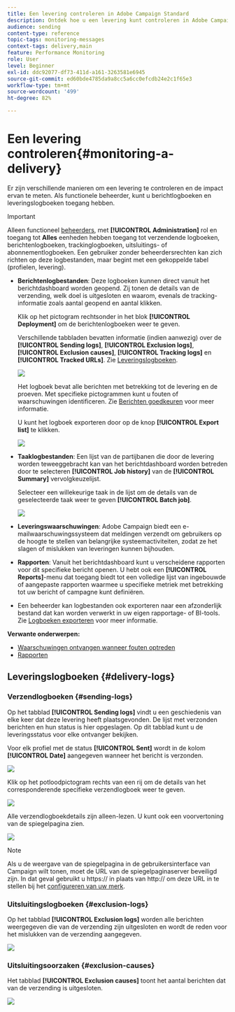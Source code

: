 ```yaml
---
title: Een levering controleren in Adobe Campaign Standard
description: Ontdek hoe u een levering kunt controleren in Adobe Campaign Standard.
audience: sending
content-type: reference
topic-tags: monitoring-messages
context-tags: delivery,main
feature: Performance Monitoring
role: User
level: Beginner
exl-id: ddc92077-df73-411d-a161-3263581e6945
source-git-commit: ed60bde4785da9a8cc5a6cc0efcdb24e2c1f65e3
workflow-type: tm+mt
source-wordcount: '499'
ht-degree: 82%

---
```


# Een levering controleren{#monitoring-a-delivery}

Er zijn verschillende manieren om een levering te controleren en de impact ervan te meten. Als functionele beheerder, kunt u berichtlogboeken en leveringslogboeken toegang hebben.

>[!IMPORTANT]
>
>Alleen functioneel [beheerders](../../administration/using/users-management.md#functional-administrators), met **[!UICONTROL Administration]** rol en toegang tot **Alles** eenheden hebben toegang tot verzendende logboeken, berichtenlogboeken, trackinglogboeken, uitsluitings- of abonnementlogboeken. Een gebruiker zonder beheerdersrechten kan zich richten op deze logbestanden, maar begint met een gekoppelde tabel (profielen, levering).

* **Berichtenlogbestanden**: Deze logboeken kunnen direct vanuit het berichtdashboard worden geopend. Zij tonen de details van de verzending, welk doel is uitgesloten en waarom, evenals de tracking-informatie zoals aantal geopend en aantal klikken.

   Klik op het pictogram rechtsonder in het blok **[!UICONTROL Deployment]** om de berichtenlogboeken weer te geven.

   Verschillende tabbladen bevatten informatie (indien aanwezig) over de **[!UICONTROL Sending logs]**, **[!UICONTROL Exclusion logs]**, **[!UICONTROL Exclusion causes]**, **[!UICONTROL Tracking logs]** en **[!UICONTROL Tracked URLs]**. Zie [Leveringslogboeken](#delivery-logs).

   ![](assets/sending_delivery1.png)

   Het logboek bevat alle berichten met betrekking tot de levering en de proeven. Met specifieke pictogrammen kunt u fouten of waarschuwingen identificeren. Zie [Berichten goedkeuren](../../sending/using/previewing-messages.md) voor meer informatie.

   U kunt het logboek exporteren door op de knop **[!UICONTROL Export list]** te klikken.

   ![](assets/sending_delivery2.png)

* **Taaklogbestanden**: Een lijst van de partijbanen die door de levering worden teweeggebracht kan van het berichtdashboard worden betreden door te selecteren **[!UICONTROL Job history]** van de **[!UICONTROL Summary]** vervolgkeuzelijst.

   Selecteer een willekeurige taak in de lijst om de details van de geselecteerde taak weer te geven **[!UICONTROL Batch job]**.

   ![](assets/sending_delivery8.png)

* **Leveringswaarschuwingen**: Adobe Campaign biedt een e-mailwaarschuwingssysteem dat meldingen verzendt om gebruikers op de hoogte te stellen van belangrijke systeemactiviteiten, zodat ze het slagen of mislukken van leveringen kunnen bijhouden.
* **Rapporten**: Vanuit het berichtdashboard kunt u verscheidene rapporten voor dit specifieke bericht openen. U hebt ook een **[!UICONTROL Reports]**-menu dat toegang biedt tot een volledige lijst van ingebouwde of aangepaste rapporten waarmee u specifieke metriek met betrekking tot uw bericht of campagne kunt definiëren.
* Een beheerder kan logbestanden ook exporteren naar een afzonderlijk bestand dat kan worden verwerkt in uw eigen rapportage- of BI-tools. Zie [Logboeken exporteren](../../automating/using/exporting-logs.md) voor meer informatie.

**Verwante onderwerpen:**

* [Waarschuwingen ontvangen wanneer fouten optreden](../../sending/using/receiving-alerts-when-failures-happen.md)
* [Rapporten](../../reporting/using/about-dynamic-reports.md)

## Leveringslogboeken {#delivery-logs}

### Verzendlogboeken {#sending-logs}

Op het tabblad **[!UICONTROL Sending logs]** vindt u een geschiedenis van elke keer dat deze levering heeft plaatsgevonden. De lijst met verzonden berichten en hun status is hier opgeslagen. Op dit tabblad kunt u de leveringsstatus voor elke ontvanger bekijken.

Voor elk profiel met de status **[!UICONTROL Sent]** wordt in de kolom **[!UICONTROL Date]** aangegeven wanneer het bericht is verzonden.

![](assets/sending_delivery3.png)

Klik op het potloodpictogram rechts van een rij om de details van het corresponderende specifieke verzendlogboek weer te geven.

![](assets/sending_access-sending-log.png)

Alle verzendlogboekdetails zijn alleen-lezen. U kunt ook een voorvertoning van de spiegelpagina zien.

![](assets/sending_sending-log.png)

>[!NOTE]
>
>Als u de weergave van de spiegelpagina in de gebruikersinterface van Campaign wilt tonen, moet de URL van de spiegelpaginaserver beveiligd zijn. In dat geval gebruikt u https:// in plaats van http:// om deze URL in te stellen bij het [configureren van uw merk](../../administration/using/branding.md#configuring-and-using-brands).

### Uitsluitingslogboeken {#exclusion-logs}

Op het tabblad **[!UICONTROL Exclusion logs]** worden alle berichten weergegeven die van de verzending zijn uitgesloten en wordt de reden voor het mislukken van de verzending aangegeven.

![](assets/sending_delivery4.png)

### Uitsluitingsoorzaken {#exclusion-causes}

Het tabblad **[!UICONTROL Exclusion causes]** toont het aantal berichten dat van de verzending is uitgesloten.

![](assets/sending_delivery5.png)

